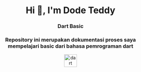 <h1 align="center">Hi 👋, I'm Dode Teddy</h1>
<h3 align="center">Dart Basic</h3>
<h3 align="center">Repository ini merupakan dokumentasi proses saya mempelajari basic dari bahasa pemrograman dart</h3>

<p align="center"> <a href="https://dart.dev" target="_blank" rel="noreferrer"> <img src="https://www.vectorlogo.zone/logos/dartlang/dartlang-icon.svg" alt="dart" width="40" height="40"/> </a>  </p>
